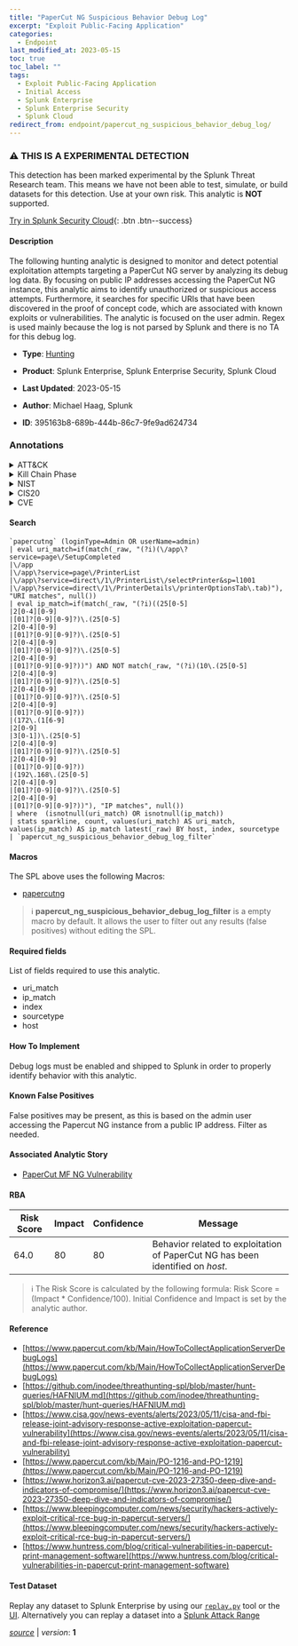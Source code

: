 ```yaml
---
title: "PaperCut NG Suspicious Behavior Debug Log"
excerpt: "Exploit Public-Facing Application"
categories:
  - Endpoint
last_modified_at: 2023-05-15
toc: true
toc_label: ""
tags:
  - Exploit Public-Facing Application
  - Initial Access
  - Splunk Enterprise
  - Splunk Enterprise Security
  - Splunk Cloud
redirect_from: endpoint/papercut_ng_suspicious_behavior_debug_log/
---
```


### :warning: THIS IS A EXPERIMENTAL DETECTION
This detection has been marked experimental by the Splunk Threat Research team. This means we have not been able to test, simulate, or build datasets for this detection. Use at your own risk. This analytic is **NOT** supported.


[Try in Splunk Security Cloud](https://www.splunk.com/en_us/cyber-security.html){: .btn .btn--success}

#### Description

The following hunting analytic is designed to monitor and detect potential exploitation attempts targeting a PaperCut NG server by analyzing its debug log data. By focusing on public IP addresses accessing the PaperCut NG instance, this analytic aims to identify unauthorized or suspicious access attempts. Furthermore, it searches for specific URIs that have been discovered in the proof of concept code, which are associated with known exploits or vulnerabilities. The analytic is focused on the user admin. Regex is used mainly because the log is not parsed by Splunk and there is no TA for this debug log.

- **Type**: [Hunting](https://github.com/splunk/security_content/wiki/Detection-Analytic-Types)
- **Product**: Splunk Enterprise, Splunk Enterprise Security, Splunk Cloud

- **Last Updated**: 2023-05-15
- **Author**: Michael Haag, Splunk
- **ID**: 395163b8-689b-444b-86c7-9fe9ad624734

### Annotations
<details>
  <summary>ATT&CK</summary>

<div markdown="1">

#### [ATT&CK](https://attack.mitre.org/)

| ID          | Technique   | Tactic         |
| ----------- | ----------- |--------------- |
| [T1190](https://attack.mitre.org/techniques/T1190/) | Exploit Public-Facing Application | Initial Access |

</div>
</details>


<details>
  <summary>Kill Chain Phase</summary>

<div markdown="1">

* Delivery


</div>
</details>


<details>
  <summary>NIST</summary>

<div markdown="1">

* DE.AE



</div>
</details>

<details>
  <summary>CIS20</summary>

<div markdown="1">

* CIS 10



</div>
</details>

<details>
  <summary>CVE</summary>

<div markdown="1">


</div>
</details>


#### Search

```
`papercutng` (loginType=Admin OR userName=admin) 
| eval uri_match=if(match(_raw, "(?i)(\/app\?service=page\/SetupCompleted
|\/app
|\/app\?service=page\/PrinterList
|\/app\?service=direct\/1\/PrinterList\/selectPrinter&sp=l1001
|\/app\?service=direct\/1\/PrinterDetails\/printerOptionsTab\.tab)"), "URI matches", null()) 
| eval ip_match=if(match(_raw, "(?i)((25[0-5]
|2[0-4][0-9]
|[01]?[0-9][0-9]?)\.(25[0-5]
|2[0-4][0-9]
|[01]?[0-9][0-9]?)\.(25[0-5]
|2[0-4][0-9]
|[01]?[0-9][0-9]?)\.(25[0-5]
|2[0-4][0-9]
|[01]?[0-9][0-9]?))") AND NOT match(_raw, "(?i)(10\.(25[0-5]
|2[0-4][0-9]
|[01]?[0-9][0-9]?)\.(25[0-5]
|2[0-4][0-9]
|[01]?[0-9][0-9]?)\.(25[0-5]
|2[0-4][0-9]
|[01]?[0-9][0-9]?))
|(172\.(1[6-9]
|2[0-9]
|3[0-1])\.(25[0-5]
|2[0-4][0-9]
|[01]?[0-9][0-9]?)\.(25[0-5]
|2[0-4][0-9]
|[01]?[0-9][0-9]?))
|(192\.168\.(25[0-5]
|2[0-4][0-9]
|[01]?[0-9][0-9]?)\.(25[0-5]
|2[0-4][0-9]
|[01]?[0-9][0-9]?))"), "IP matches", null()) 
| where  (isnotnull(uri_match) OR isnotnull(ip_match)) 
| stats sparkline, count, values(uri_match) AS uri_match, values(ip_match) AS ip_match latest(_raw) BY host, index, sourcetype 
| `papercut_ng_suspicious_behavior_debug_log_filter`
```

#### Macros
The SPL above uses the following Macros:
* [papercutng](https://github.com/splunk/security_content/blob/develop/macros/papercutng.yml)

> :information_source:
> **papercut_ng_suspicious_behavior_debug_log_filter** is a empty macro by default. It allows the user to filter out any results (false positives) without editing the SPL.



#### Required fields
List of fields required to use this analytic.
* uri_match
* ip_match
* index
* sourcetype
* host



#### How To Implement
Debug logs must be enabled and shipped to Splunk in order to properly identify behavior with this analytic.
#### Known False Positives
False positives may be present, as this is based on the admin user accessing the Papercut NG instance from a public IP address. Filter as needed.

#### Associated Analytic Story
* [PaperCut MF NG Vulnerability](/stories/papercut_mf_ng_vulnerability)




#### RBA

| Risk Score  | Impact      | Confidence   | Message      |
| ----------- | ----------- |--------------|--------------|
| 64.0 | 80 | 80 | Behavior related to exploitation of PaperCut NG has been identified on $host$. |


> :information_source:
> The Risk Score is calculated by the following formula: Risk Score = (Impact * Confidence/100). Initial Confidence and Impact is set by the analytic author.


#### Reference

* [https://www.papercut.com/kb/Main/HowToCollectApplicationServerDebugLogs](https://www.papercut.com/kb/Main/HowToCollectApplicationServerDebugLogs)
* [https://github.com/inodee/threathunting-spl/blob/master/hunt-queries/HAFNIUM.md](https://github.com/inodee/threathunting-spl/blob/master/hunt-queries/HAFNIUM.md)
* [https://www.cisa.gov/news-events/alerts/2023/05/11/cisa-and-fbi-release-joint-advisory-response-active-exploitation-papercut-vulnerability](https://www.cisa.gov/news-events/alerts/2023/05/11/cisa-and-fbi-release-joint-advisory-response-active-exploitation-papercut-vulnerability)
* [https://www.papercut.com/kb/Main/PO-1216-and-PO-1219](https://www.papercut.com/kb/Main/PO-1216-and-PO-1219)
* [https://www.horizon3.ai/papercut-cve-2023-27350-deep-dive-and-indicators-of-compromise/](https://www.horizon3.ai/papercut-cve-2023-27350-deep-dive-and-indicators-of-compromise/)
* [https://www.bleepingcomputer.com/news/security/hackers-actively-exploit-critical-rce-bug-in-papercut-servers/](https://www.bleepingcomputer.com/news/security/hackers-actively-exploit-critical-rce-bug-in-papercut-servers/)
* [https://www.huntress.com/blog/critical-vulnerabilities-in-papercut-print-management-software](https://www.huntress.com/blog/critical-vulnerabilities-in-papercut-print-management-software)



#### Test Dataset
Replay any dataset to Splunk Enterprise by using our [`replay.py`](https://github.com/splunk/attack_data#using-replaypy) tool or the [UI](https://github.com/splunk/attack_data#using-ui).
Alternatively you can replay a dataset into a [Splunk Attack Range](https://github.com/splunk/attack_range#replay-dumps-into-attack-range-splunk-server)




[*source*](https://github.com/splunk/security_content/tree/develop/detections/experimental/endpoint/papercut_ng_suspicious_behavior_debug_log.yml) \| *version*: **1**
